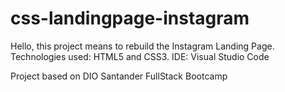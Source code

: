 # css-landingpage-instagram

Hello, this project means to rebuild the Instagram Landing Page.
Technologies used: HTML5 and CSS3.
IDE: Visual Studio Code

Project based on DIO Santander FullStack Bootcamp
